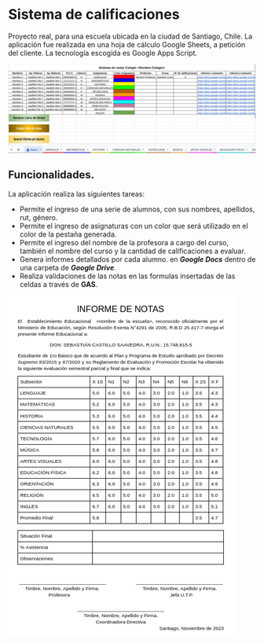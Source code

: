 # Sistema de calificaciones
Proyecto real, para una escuela ubicada en la ciudad de Santiago, Chile. La aplicación fue realizada en una hoja de cálculo Google Sheets, a petición del cliente. La tecnología escogida es Google Apps Script. 

![foto sistema de notas](/sistemadecalificaciones.png)

## Funcionalidades.

La aplicación realiza las siguientes tareas:
* Permite el ingreso de una serie de alumnos, con sus nombres, apellidos, rut, género.
* Permite el ingreso de asignaturas con un color que será utilizado en el color de la pestaña generada.
* Permite el ingreso del nombre de la profesora a cargo del curso, también el nombre del curso y la cantidad de calificaciones a evaluar.
* Genera informes detallados por cada alumno. en ***Google Docs*** dentro de una carpeta de ***Google Drive***.
* Realiza validaciones de las notas en las formulas insertadas de las celdas a través de **GAS**.

![foto informe de notas](/informedenotas.png)

